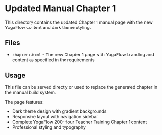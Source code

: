 # Updated Manual Chapter 1

This directory contains the updated Chapter 1 manual page with the new YogaFlow content and dark theme styling.

## Files

- `chapter1.html` - The new Chapter 1 page with YogaFlow branding and content as specified in the requirements

## Usage

This file can be served directly or used to replace the generated chapter in the manual build system.

The page features:
- Dark theme design with gradient backgrounds
- Responsive layout with navigation sidebar
- Complete YogaFlow 200-Hour Teacher Training Chapter 1 content
- Professional styling and typography